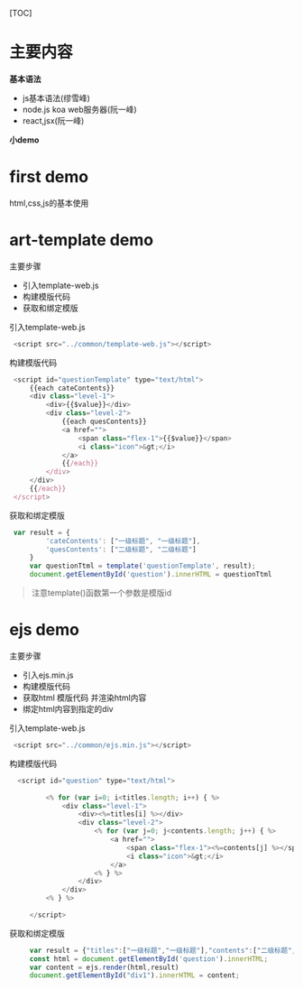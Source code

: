 [TOC]
# 主要内容
**基本语法**
* js基本语法(缪雪峰)
* node.js koa web服务器(阮一峰)
* react,jsx(阮一峰)

**小demo**

# first demo
html,css,js的基本使用
# art-template demo
主要步骤
* 引入template-web.js
* 构建模版代码
* 获取和绑定模版

引入template-web.js

```javascript
 <script src="../common/template-web.js"></script>
```

构建模版代码

```javascript
 <script id="questionTemplate" type="text/html">
     {{each cateContents}}
     <div class="level-1">
         <div>{{$value}}</div>
         <div class="level-2">
             {{each quesContents}}
             <a href="">
                 <span class="flex-1">{{$value}}</span>
                 <i class="icon">&gt;</i>
             </a>
             {{/each}}
         </div>
     </div>
     {{/each}}
 </script>
```

获取和绑定模版

```javascript
 var result = {
         'cateContents': ["一级标题", "一级标题"],
         'quesContents': ["二级标题", "二级标题"]
     }
     var questionTtml = template('questionTemplate', result);
     document.getElementById('question').innerHTML = questionTtml
```

> 注意template()函数第一个参数是模版id

# ejs demo
主要步骤
* 引入ejs.min.js
* 构建模版代码
* 获取html 模版代码 并渲染html内容
* 绑定html内容到指定的div


引入template-web.js

```javascript
 <script src="../common/ejs.min.js"></script>
```

构建模版代码

```javascript
  <script id="question" type="text/html">
 
         <% for (var i=0; i<titles.length; i++) { %>
             <div class="level-1">
                 <div><%=titles[i] %></div>
                 <div class="level-2">
                     <% for (var j=0; j<contents.length; j++) { %>
                         <a href="">
                             <span class="flex-1"><%=contents[j] %></span>
                             <i class="icon">&gt;</i>
                         </a>
                     <% } %>
                 </div>
             </div>
         <% } %>
 
     </script>
```

获取和绑定模版

```javascript
     var result = {"titles":["一级标题","一级标题"],"contents":["二级标题","二级标题","二级标题"]};
     const html = document.getElementById('question').innerHTML;
     var content = ejs.render(html,result)
     document.getElementById("div1").innerHTML = content;
```
